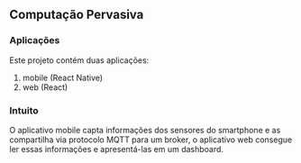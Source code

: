 ## Computação Pervasiva

### Aplicações
Este projeto contém duas aplicações:
1. mobile (React Native)
2. web (React)

### Intuito
O aplicativo mobile capta informações dos sensores do smartphone e as compartilha via protocolo MQTT para um broker, o aplicativo web consegue ler essas informações e apresentá-las em um dashboard.
